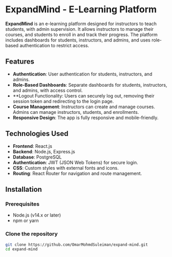 
# ExpandMind - E-Learning Platform

**ExpandMind** is an e-learning platform designed for instructors to teach students, with admin supervision. It allows instructors to manage their courses, and students to enroll in and track their progress. The platform includes dashboards for students, instructors, and admins, and uses role-based authentication to restrict access.

## Features

- **Authentication**: User authentication for students, instructors, and admins.
- **Role-Based Dashboards**: Separate dashboards for students, instructors, and admins, with access control.
- **Logout Functionality: Users can securely log out, removing their session token and redirecting to the login page.
- **Course Management**: Instructors can create and manage courses. Admins can manage instructors, students, and enrollments.
- **Responsive Design**: The app is fully responsive and mobile-friendly.

## Technologies Used

- **Frontend**: React.js
- **Backend**: Node.js, Express.js
- **Database**: PostgreSQL
- **Authentication**: JWT (JSON Web Tokens) for secure login.
- **CSS**: Custom styles with external fonts and icons.
- **Routing**: React Router for navigation and route management.

## Installation

### Prerequisites

- Node.js (v14.x or later)
- npm or yarn

### Clone the repository

```bash
git clone https://github.com/OmarMohmdSuleiman/expand-mind.git
cd expand-mind




